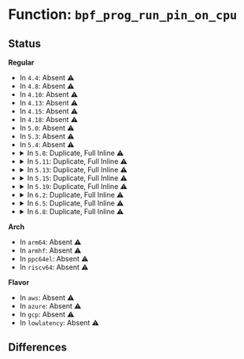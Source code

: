 # Function: <code>bpf_prog_run_pin_on_cpu</code>

## Status
<b>Regular</b>
<ul>
<li>
In <code>4.4</code>: Absent ⚠️
</li>
<li>
In <code>4.8</code>: Absent ⚠️
</li>
<li>
In <code>4.10</code>: Absent ⚠️
</li>
<li>
In <code>4.13</code>: Absent ⚠️
</li>
<li>
In <code>4.15</code>: Absent ⚠️
</li>
<li>
In <code>4.18</code>: Absent ⚠️
</li>
<li>
In <code>5.0</code>: Absent ⚠️
</li>
<li>
In <code>5.3</code>: Absent ⚠️
</li>
<li>
In <code>5.4</code>: Absent ⚠️
</li>
<li>
<details>
<summary>In <code>5.8</code>: Duplicate, Full Inline ⚠️</summary>

**Collision:** Static Duplication

**Inline:** Full

**Transformation:** False

**Instances:**

```
In kernel/seccomp.c (ffffffff811a55b1)
Location: include/linux/filter.h:591
Inline: True
Inline callers:
  - kernel/seccomp.c:seccomp_run_filters
```
```
In drivers/net/tun.c (ffffffff8188e751)
Location: include/linux/filter.h:591
Inline: True
Inline callers:
  - drivers/net/tun.c:tun_net_xmit
  - drivers/net/tun.c:tun_select_queue
```
```
In net/core/flow_dissector.c (ffffffff819fb4d5)
Location: include/linux/filter.h:591
Inline: True
Inline callers:
  - net/core/flow_dissector.c:bpf_flow_dissect
```
```
In net/core/skmsg.c (ffffffff81a3ccd8)
Location: include/linux/filter.h:591
Inline: True
Inline callers:
  - net/core/skmsg.c:sk_psock_strp_parse
  - net/core/skmsg.c:sk_psock_strp_read
  - net/core/skmsg.c:sk_psock_tls_strp_read
  - net/core/skmsg.c:sk_psock_msg_verdict
```
```
In net/packet/af_packet.c (ffffffff81b8b848)
Location: include/linux/filter.h:591
Inline: True
Inline callers:
  - net/packet/af_packet.c:tpacket_rcv
  - net/packet/af_packet.c:packet_rcv
  - net/packet/af_packet.c:packet_rcv_fanout
```
</details>
</li>
<li>
<details>
<summary>In <code>5.11</code>: Duplicate, Full Inline ⚠️</summary>

**Collision:** Static Duplication

**Inline:** Full

**Transformation:** False

**Instances:**

```
In kernel/seccomp.c (ffffffff811a3915)
Location: include/linux/filter.h:591
Inline: True
Inline callers:
  - kernel/seccomp.c:seccomp_run_filters
```
```
In drivers/net/tun.c (ffffffff8189d0b1)
Location: include/linux/filter.h:591
Inline: True
Inline callers:
  - drivers/net/tun.c:tun_net_xmit
  - drivers/net/tun.c:tun_select_queue
```
```
In net/core/flow_dissector.c (ffffffff819fb0ce)
Location: include/linux/filter.h:591
Inline: True
Inline callers:
  - net/core/flow_dissector.c:bpf_flow_dissect
```
```
In net/core/skmsg.c (ffffffff81a3f672)
Location: include/linux/filter.h:591
Inline: True
Inline callers:
  - net/core/skmsg.c:sk_psock_verdict_recv
  - net/core/skmsg.c:sk_psock_strp_parse
  - net/core/skmsg.c:sk_psock_strp_read
  - net/core/skmsg.c:sk_psock_tls_strp_read
  - net/core/skmsg.c:sk_psock_msg_verdict
```
```
In net/packet/af_packet.c (ffffffff81b9acb7)
Location: include/linux/filter.h:591
Inline: True
Inline callers:
  - net/packet/af_packet.c:tpacket_rcv
  - net/packet/af_packet.c:packet_rcv
  - net/packet/af_packet.c:packet_rcv_fanout
```
</details>
</li>
<li>
<details>
<summary>In <code>5.13</code>: Duplicate, Full Inline ⚠️</summary>

**Collision:** Static Duplication

**Inline:** Full

**Transformation:** False

**Instances:**

```
In kernel/seccomp.c (ffffffff811a4537)
Location: include/linux/filter.h:633
Inline: True
Inline callers:
  - kernel/seccomp.c:seccomp_run_filters
```
```
In drivers/net/tun.c (ffffffff8187f8e1)
Location: include/linux/filter.h:633
Inline: True
Inline callers:
  - drivers/net/tun.c:tun_net_xmit
  - drivers/net/tun.c:tun_select_queue
```
```
In net/core/flow_dissector.c (ffffffff819e12f3)
Location: include/linux/filter.h:633
Inline: True
Inline callers:
  - net/core/flow_dissector.c:bpf_flow_dissect
```
```
In net/core/skmsg.c (ffffffff81a4e603)
Location: include/linux/filter.h:633
Inline: True
Inline callers:
  - net/core/skmsg.c:sk_psock_verdict_recv
  - net/core/skmsg.c:sk_psock_strp_parse
  - net/core/skmsg.c:sk_psock_strp_read
  - net/core/skmsg.c:sk_psock_tls_strp_read
  - net/core/skmsg.c:sk_psock_msg_verdict
```
```
In net/packet/af_packet.c (ffffffff81b8a6bf)
Location: include/linux/filter.h:633
Inline: True
Inline callers:
  - net/packet/af_packet.c:tpacket_rcv
  - net/packet/af_packet.c:packet_rcv
  - net/packet/af_packet.c:packet_rcv_fanout
```
</details>
</li>
<li>
<details>
<summary>In <code>5.15</code>: Duplicate, Full Inline ⚠️</summary>

**Collision:** Static Duplication

**Inline:** Full

**Transformation:** False

**Instances:**

```
In kernel/seccomp.c (ffffffff811cdd87)
Location: include/linux/filter.h:643
Inline: True
Inline callers:
  - kernel/seccomp.c:seccomp_run_filters
```
```
In drivers/net/tun.c (ffffffff81910a66)
Location: include/linux/filter.h:643
Inline: True
Inline callers:
  - drivers/net/tun.c:tun_net_xmit
  - drivers/net/tun.c:tun_select_queue
```
```
In net/core/flow_dissector.c (ffffffff81a91733)
Location: include/linux/filter.h:643
Inline: True
Inline callers:
  - net/core/flow_dissector.c:bpf_flow_dissect
```
```
In net/core/skmsg.c (ffffffff81b07343)
Location: include/linux/filter.h:643
Inline: True
Inline callers:
  - net/core/skmsg.c:sk_psock_verdict_recv
  - net/core/skmsg.c:sk_psock_strp_parse
  - net/core/skmsg.c:sk_psock_strp_read
  - net/core/skmsg.c:sk_psock_tls_strp_read
  - net/core/skmsg.c:sk_psock_msg_verdict
```
```
In net/bpf/test_run.c (ffffffff81b2bf36)
Location: include/linux/filter.h:643
Inline: True
Inline callers:
  - net/bpf/test_run.c:bpf_prog_test_run_syscall
```
```
In net/packet/af_packet.c (ffffffff81c567cf)
Location: include/linux/filter.h:643
Inline: True
Inline callers:
  - net/packet/af_packet.c:tpacket_rcv
  - net/packet/af_packet.c:packet_rcv
  - net/packet/af_packet.c:packet_rcv_fanout
```
</details>
</li>
<li>
<details>
<summary>In <code>5.19</code>: Duplicate, Full Inline ⚠️</summary>

**Collision:** Static Duplication

**Inline:** Full

**Transformation:** False

**Instances:**

```
In kernel/seccomp.c (ffffffff81201ca7)
Location: include/linux/filter.h:646
Inline: True
Inline callers:
  - kernel/seccomp.c:seccomp_run_filters
```
```
In drivers/net/tun.c (ffffffff81a6083d)
Location: include/linux/filter.h:646
Inline: True
Inline callers:
  - drivers/net/tun.c:tun_net_xmit
  - drivers/net/tun.c:tun_select_queue
```
```
In net/core/flow_dissector.c (ffffffff81c078c7)
Location: include/linux/filter.h:646
Inline: True
Inline callers:
  - net/core/flow_dissector.c:bpf_flow_dissect
```
```
In net/core/skmsg.c (ffffffff81c8bde0)
Location: include/linux/filter.h:646
Inline: True
Inline callers:
  - net/core/skmsg.c:sk_psock_verdict_recv
  - net/core/skmsg.c:sk_psock_strp_parse
  - net/core/skmsg.c:sk_psock_strp_read
  - net/core/skmsg.c:sk_psock_tls_strp_read
  - net/core/skmsg.c:sk_psock_msg_verdict
```
```
In net/bpf/test_run.c (ffffffff81cb656b)
Location: include/linux/filter.h:646
Inline: True
Inline callers:
  - net/bpf/test_run.c:bpf_prog_test_run_syscall
```
```
In net/packet/af_packet.c (ffffffff81df5b55)
Location: include/linux/filter.h:646
Inline: True
Inline callers:
  - net/packet/af_packet.c:tpacket_rcv
  - net/packet/af_packet.c:packet_rcv
  - net/packet/af_packet.c:packet_rcv_fanout
```
</details>
</li>
<li>
<details>
<summary>In <code>6.2</code>: Duplicate, Full Inline ⚠️</summary>

**Collision:** Static Duplication

**Inline:** Full

**Transformation:** False

**Instances:**

```
In kernel/seccomp.c (ffffffff81249fe0)
Location: include/linux/filter.h:618
Inline: True
Inline callers:
  - kernel/seccomp.c:__seccomp_filter
```
```
In drivers/net/tun.c (ffffffff81becdfc)
Location: include/linux/filter.h:618
Inline: True
Inline callers:
  - drivers/net/tun.c:tun_net_xmit
  - drivers/net/tun.c:tun_select_queue
```
```
In net/core/flow_dissector.c (ffffffff81db7352)
Location: include/linux/filter.h:618
Inline: True
Inline callers:
  - net/core/flow_dissector.c:bpf_flow_dissect
```
```
In net/core/skmsg.c (ffffffff81e48345)
Location: include/linux/filter.h:618
Inline: True
Inline callers:
  - net/core/skmsg.c:sk_psock_verdict_recv
  - net/core/skmsg.c:sk_psock_strp_parse
  - net/core/skmsg.c:sk_psock_strp_read
  - net/core/skmsg.c:sk_psock_tls_strp_read
  - net/core/skmsg.c:sk_psock_msg_verdict
```
```
In net/bpf/test_run.c (ffffffff81e74a4b)
Location: include/linux/filter.h:618
Inline: True
Inline callers:
  - net/bpf/test_run.c:bpf_prog_test_run_syscall
```
```
In net/packet/af_packet.c (ffffffff81fca0d5)
Location: include/linux/filter.h:618
Inline: True
Inline callers:
  - net/packet/af_packet.c:tpacket_rcv
  - net/packet/af_packet.c:packet_rcv
  - net/packet/af_packet.c:packet_rcv_fanout
```
</details>
</li>
<li>
<details>
<summary>In <code>6.5</code>: Duplicate, Full Inline ⚠️</summary>

**Collision:** Static Duplication

**Inline:** Full

**Transformation:** False

**Instances:**

```
In kernel/seccomp.c (ffffffff812612cf)
Location: include/linux/filter.h:618
Inline: True
Inline callers:
  - kernel/seccomp.c:__seccomp_filter
```
```
In drivers/net/tun.c (ffffffff81c452fb)
Location: include/linux/filter.h:618
Inline: True
Inline callers:
  - drivers/net/tun.c:tun_net_xmit
  - drivers/net/tun.c:tun_select_queue
```
```
In net/core/flow_dissector.c (ffffffff81e27a12)
Location: include/linux/filter.h:618
Inline: True
Inline callers:
  - net/core/flow_dissector.c:bpf_flow_dissect
```
```
In net/core/skmsg.c (ffffffff81ea3b0a)
Location: include/linux/filter.h:618
Inline: True
Inline callers:
  - net/core/skmsg.c:sk_psock_verdict_recv
  - net/core/skmsg.c:sk_psock_strp_parse
  - net/core/skmsg.c:sk_psock_strp_read
  - net/core/skmsg.c:sk_psock_tls_strp_read
  - net/core/skmsg.c:sk_psock_msg_verdict
```
```
In net/bpf/test_run.c (ffffffff81ed081b)
Location: include/linux/filter.h:618
Inline: True
Inline callers:
  - net/bpf/test_run.c:bpf_prog_test_run_syscall
```
```
In net/packet/af_packet.c (ffffffff8202add8)
Location: include/linux/filter.h:618
Inline: True
Inline callers:
  - net/packet/af_packet.c:tpacket_rcv
  - net/packet/af_packet.c:packet_rcv
  - net/packet/af_packet.c:packet_rcv_fanout
```
</details>
</li>
<li>
<details>
<summary>In <code>6.8</code>: Duplicate, Full Inline ⚠️</summary>

**Collision:** Static Duplication

**Inline:** Full

**Transformation:** False

**Instances:**

```
In kernel/seccomp.c (ffffffff8127b4cf)
Location: include/linux/filter.h:669
Inline: True
Inline callers:
  - kernel/seccomp.c:__seccomp_filter
```
```
In drivers/net/tun.c (ffffffff81cfac2d)
Location: include/linux/filter.h:669
Inline: True
Inline callers:
  - drivers/net/tun.c:tun_net_xmit
  - drivers/net/tun.c:tun_select_queue
```
```
In net/core/flow_dissector.c (ffffffff81ee59c2)
Location: include/linux/filter.h:669
Inline: True
Inline callers:
  - net/core/flow_dissector.c:bpf_flow_dissect
```
```
In net/core/skmsg.c (ffffffff81f6640a)
Location: include/linux/filter.h:669
Inline: True
Inline callers:
  - net/core/skmsg.c:sk_psock_verdict_recv
  - net/core/skmsg.c:sk_psock_strp_parse
  - net/core/skmsg.c:sk_psock_strp_read
  - net/core/skmsg.c:sk_psock_tls_strp_read
  - net/core/skmsg.c:sk_psock_msg_verdict
```
```
In net/bpf/test_run.c (ffffffff81f9417b)
Location: include/linux/filter.h:669
Inline: True
Inline callers:
  - net/bpf/test_run.c:bpf_prog_test_run_syscall
```
```
In net/packet/af_packet.c (ffffffff820fa8d4)
Location: include/linux/filter.h:669
Inline: True
Inline callers:
  - net/packet/af_packet.c:tpacket_rcv
  - net/packet/af_packet.c:packet_rcv
  - net/packet/af_packet.c:packet_rcv_fanout
```
</details>
</li>
</ul>
<b>Arch</b>
<ul>
<li>
In <code>arm64</code>: Absent ⚠️
</li>
<li>
In <code>armhf</code>: Absent ⚠️
</li>
<li>
In <code>ppc64el</code>: Absent ⚠️
</li>
<li>
In <code>riscv64</code>: Absent ⚠️
</li>
</ul>
<b>Flavor</b>
<ul>
<li>
In <code>aws</code>: Absent ⚠️
</li>
<li>
In <code>azure</code>: Absent ⚠️
</li>
<li>
In <code>gcp</code>: Absent ⚠️
</li>
<li>
In <code>lowlatency</code>: Absent ⚠️
</li>
</ul>

## Differences
